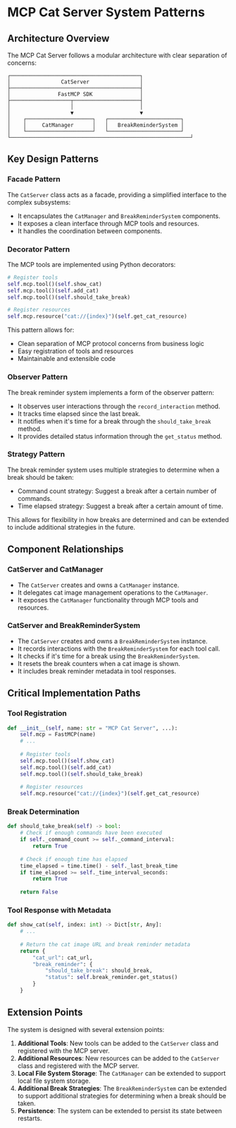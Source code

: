 # MCP Cat Server System Patterns

## Architecture Overview

The MCP Cat Server follows a modular architecture with clear separation of concerns:

```
┌─────────────────────────────────────────┐
│                CatServer                │
├─────────────────────────────────────────┤
│               FastMCP SDK               │
├───────────────────┬─────────────────────┤
│                   │                     │
│                   ▼                     ▼
│    ┌─────────────────────┐   ┌───────────────────────┐
│    │     CatManager      │   │   BreakReminderSystem │
│    └─────────────────────┘   └───────────────────────┘
└─────────────────────────────────────────────────────────┘
```

## Key Design Patterns

### Facade Pattern

The `CatServer` class acts as a facade, providing a simplified interface to the complex subsystems:

- It encapsulates the `CatManager` and `BreakReminderSystem` components.
- It exposes a clean interface through MCP tools and resources.
- It handles the coordination between components.

### Decorator Pattern

The MCP tools are implemented using Python decorators:

```python
# Register tools
self.mcp.tool()(self.show_cat)
self.mcp.tool()(self.add_cat)
self.mcp.tool()(self.should_take_break)

# Register resources
self.mcp.resource("cat://{index}")(self.get_cat_resource)
```

This pattern allows for:
- Clean separation of MCP protocol concerns from business logic
- Easy registration of tools and resources
- Maintainable and extensible code

### Observer Pattern

The break reminder system implements a form of the observer pattern:

- It observes user interactions through the `record_interaction` method.
- It tracks time elapsed since the last break.
- It notifies when it's time for a break through the `should_take_break` method.
- It provides detailed status information through the `get_status` method.

### Strategy Pattern

The break reminder system uses multiple strategies to determine when a break should be taken:

- Command count strategy: Suggest a break after a certain number of commands.
- Time elapsed strategy: Suggest a break after a certain amount of time.

This allows for flexibility in how breaks are determined and can be extended to include additional strategies in the future.

## Component Relationships

### CatServer and CatManager

- The `CatServer` creates and owns a `CatManager` instance.
- It delegates cat image management operations to the `CatManager`.
- It exposes the `CatManager` functionality through MCP tools and resources.

### CatServer and BreakReminderSystem

- The `CatServer` creates and owns a `BreakReminderSystem` instance.
- It records interactions with the `BreakReminderSystem` for each tool call.
- It checks if it's time for a break using the `BreakReminderSystem`.
- It resets the break counters when a cat image is shown.
- It includes break reminder metadata in tool responses.

## Critical Implementation Paths

### Tool Registration

```python
def __init__(self, name: str = "MCP Cat Server", ...):
    self.mcp = FastMCP(name)
    # ...
    
    # Register tools
    self.mcp.tool()(self.show_cat)
    self.mcp.tool()(self.add_cat)
    self.mcp.tool()(self.should_take_break)
    
    # Register resources
    self.mcp.resource("cat://{index}")(self.get_cat_resource)
```

### Break Determination

```python
def should_take_break(self) -> bool:
    # Check if enough commands have been executed
    if self._command_count >= self._command_interval:
        return True
    
    # Check if enough time has elapsed
    time_elapsed = time.time() - self._last_break_time
    if time_elapsed >= self._time_interval_seconds:
        return True
    
    return False
```

### Tool Response with Metadata

```python
def show_cat(self, index: int) -> Dict[str, Any]:
    # ...
    
    # Return the cat image URL and break reminder metadata
    return {
        "cat_url": cat_url,
        "break_reminder": {
            "should_take_break": should_break,
            "status": self.break_reminder.get_status()
        }
    }
```

## Extension Points

The system is designed with several extension points:

1. **Additional Tools**: New tools can be added to the `CatServer` class and registered with the MCP server.
2. **Additional Resources**: New resources can be added to the `CatServer` class and registered with the MCP server.
3. **Local File System Storage**: The `CatManager` can be extended to support local file system storage.
4. **Additional Break Strategies**: The `BreakReminderSystem` can be extended to support additional strategies for determining when a break should be taken.
5. **Persistence**: The system can be extended to persist its state between restarts.
